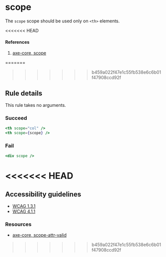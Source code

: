 # scope

The `scope` scope should be used only on `<th>` elements.

<<<<<<< HEAD
#### References
1. [axe-core, scope](https://dequeuniversity.com/rules/axe/1.1/scope)

=======
>>>>>>> b459a022f47e1c55fb538e6c6b01f47908ccd92f
## Rule details

This rule takes no arguments.

### Succeed
```jsx
<th scope="col" />
<th scope={scope} />
```

### Fail

```jsx
<div scope />
```
<<<<<<< HEAD
=======

## Accessibility guidelines
- [WCAG 1.3.1](https://www.w3.org/WAI/WCAG21/Understanding/info-and-relationships)
- [WCAG 4.1.1](https://www.w3.org/WAI/WCAG21/Understanding/parsing)

### Resources
- [axe-core, scope-attr-valid](https://dequeuniversity.com/rules/axe/3.5/scope-attr-valid)
>>>>>>> b459a022f47e1c55fb538e6c6b01f47908ccd92f
